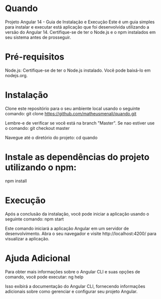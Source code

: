 # Quando

Projeto Angular 14 - Guia de Instalação e Execução
Este é um guia simples para instalar e executar está aplicação que foi desenvolvida utilizando a versão do Angular 14. Certifique-se de ter o Node.js e o npm instalados em seu sistema antes de prosseguir.

# Pré-requisitos
Node.js: Certifique-se de ter o Node.js instalado. Você pode baixá-lo em nodejs.org.

# Instalação
Clone este repositório para o seu ambiente local usando o seguinte comando:
git clone https://github.com/matheusmenali/quando.git

Lembre-e de verificar se você está na branch "Master".
Se nao estiver use o comando: git checkout master

Navegue até o diretório do projeto:
cd quando

# Instale as dependências do projeto utilizando o npm:
npm install

# Execução
Após a conclusão da instalação, você pode iniciar a aplicação usando o seguinte comando:
npm start

Este comando iniciará a aplicação Angular em um servidor de desenvolvimento. Abra o seu navegador e visite http://localhost:4200/ para visualizar a aplicação.


# Ajuda Adicional
Para obter mais informações sobre o Angular CLI e suas opções de comando, você pode executar:
ng help

Isso exibirá a documentação do Angular CLI, fornecendo informações adicionais sobre como gerenciar e configurar seu projeto Angular.












